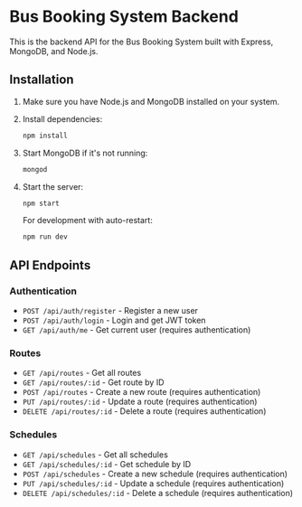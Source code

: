 
# Bus Booking System Backend

This is the backend API for the Bus Booking System built with Express, MongoDB, and Node.js.

## Installation

1. Make sure you have Node.js and MongoDB installed on your system.

2. Install dependencies:
   ```bash
   npm install
   ```

3. Start MongoDB if it's not running:
   ```bash
   mongod
   ```

4. Start the server:
   ```bash
   npm start
   ```

   For development with auto-restart:
   ```bash
   npm run dev
   ```

## API Endpoints

### Authentication

- `POST /api/auth/register` - Register a new user
- `POST /api/auth/login` - Login and get JWT token
- `GET /api/auth/me` - Get current user (requires authentication)

### Routes

- `GET /api/routes` - Get all routes
- `GET /api/routes/:id` - Get route by ID
- `POST /api/routes` - Create a new route (requires authentication)
- `PUT /api/routes/:id` - Update a route (requires authentication)
- `DELETE /api/routes/:id` - Delete a route (requires authentication)

### Schedules

- `GET /api/schedules` - Get all schedules
- `GET /api/schedules/:id` - Get schedule by ID
- `POST /api/schedules` - Create a new schedule (requires authentication)
- `PUT /api/schedules/:id` - Update a schedule (requires authentication)
- `DELETE /api/schedules/:id` - Delete a schedule (requires authentication)
